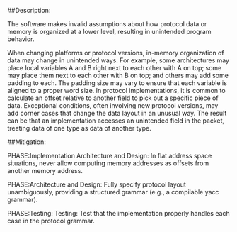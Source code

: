 ##Description:

The software makes invalid assumptions about how protocol data or memory is organized at a lower level, resulting in unintended program behavior.

When changing platforms or protocol versions, in-memory organization of data may change in unintended ways. For example, some architectures may place local variables A and B right next to each other with A on top; some may place them next to each other with B on top; and others may add some padding to each. The padding size may vary to ensure that each variable is aligned to a proper word size. In protocol implementations, it is common to calculate an offset relative to another field to pick out a specific piece of data. Exceptional conditions, often involving new protocol versions, may add corner cases that change the data layout in an unusual way. The result can be that an implementation accesses an unintended field in the packet, treating data of one type as data of another type.

##Mitigation:


PHASE:Implementation Architecture and Design:
In flat address space situations, never allow computing memory addresses as offsets from another memory address.

PHASE:Architecture and Design:
Fully specify protocol layout unambiguously, providing a structured grammar (e.g., a compilable yacc grammar).

PHASE:Testing:
Testing: Test that the implementation properly handles each case in the protocol grammar.


